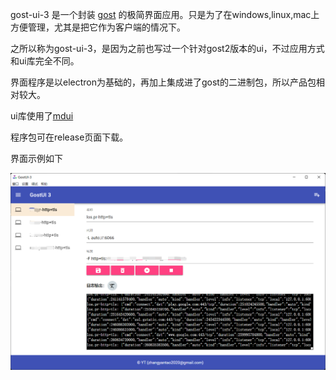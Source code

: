 gost-ui-3 是一个封装 [gost](https://github.com/go-gost/gost) 的极简界面应用。只是为了在windows,linux,mac上方便管理，尤其是把它作为客户端的情况下。

之所以称为gost-ui-3，是因为之前也写过一个针对gost2版本的ui，不过应用方式和ui库完全不同。

界面程序是以electron为基础的，再加上集成进了gost的二进制包，所以产品包相对较大。

ui库使用了[mdui](https://github.com/zdhxiong/mdui)

程序包可在release页面下载。

界面示例如下

![界面示例](gost-ui-3-ui-sample.png)

